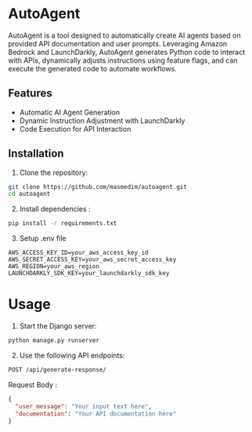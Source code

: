 # AutoAgent

AutoAgent is a tool designed to automatically create AI agents based on provided API documentation and user prompts. Leveraging Amazon Bedrock and LaunchDarkly, AutoAgent generates Python code to interact with APIs, dynamically adjusts instructions using feature flags, and can execute the generated code to automate workflows.

## Features

- Automatic AI Agent Generation
- Dynamic Instruction Adjustment with LaunchDarkly
- Code Execution for API Interaction

## Installation

1. Clone the repository:
```sh
git clone https://github.com/masmedim/autoagent.git
cd autoagent
```

2. Install dependencies :

```sh
pip install -r requirements.txt
```

3. Setup .env file

```env
AWS_ACCESS_KEY_ID=your_aws_access_key_id
AWS_SECRET_ACCESS_KEY=your_aws_secret_access_key
AWS_REGION=your_aws_region
LAUNCHDARKLY_SDK_KEY=your_launchdarkly_sdk_key
```

# Usage

1. Start the Django server:

```sh
python manage.py runserver
```

2. Use the following API endpoints:

```sh
POST /api/generate-response/
```

Request Body :

```json
{
  "user_message": "Your input text here",
  "documentation": "Your API documentation here"
}
```


